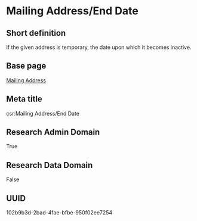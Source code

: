 # Mailing Address/End Date
## Short definition
If the given address is temporary, the date upon which it becomes inactive.
## Base page
[Mailing Address](https://github.com/EuroCRIS/CASRAI-Dictionairies/blob/main/Objects/Mailing%20Address.md)
## Meta title
csr:Mailing Address/End Date
## Research Admin Domain
True
## Research Data Domain
False
## UUID
102b9b3d-2bad-4fae-bfbe-950f02ee7254
